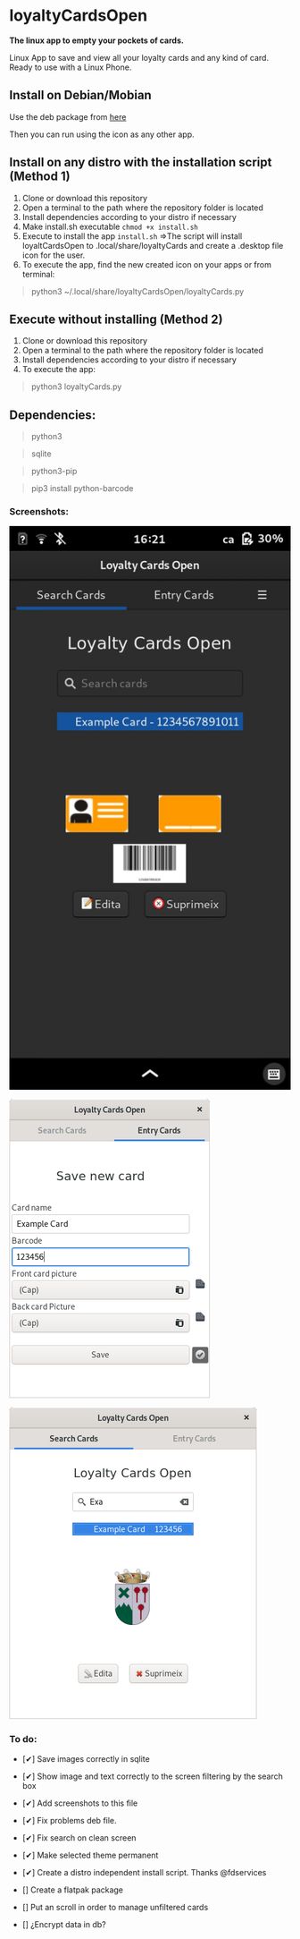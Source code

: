 # loyaltyCardsOpen

**The linux app to empty your pockets of cards.**

Linux App to save and view all your loyalty cards and any kind of card. Ready to use with a Linux Phone.


## Install on Debian/Mobian

Use the deb package from [here](https://github.com/joanisc/loyaltyCardsOpen/releases)

Then you can run using the icon as any other app.

## Install on any distro with the installation script (Method 1)

1. Clone or download this repository
1. Open a terminal to the path where the repository folder is located
1. Install dependencies according to your distro if necessary
1. Make install.sh executable ``` chmod +x install.sh ```
1. Execute to install the app ``` install.sh ``` =>The script will install loyaltCardsOpen to .local/share/loyaltyCards and create a .desktop file icon for the user.
1. To execute the app, find the new created icon on your apps or from terminal:
> python3 ~/.local/share/loyaltyCardsOpen/loyaltyCards.py

## Execute without installing (Method 2)

1. Clone or download this repository
1. Open a terminal to the path where the repository folder is located
1. Install dependencies according to your distro if necessary
1. To execute the app:
> python3 loyaltyCards.py

## Dependencies: 

> python3

> sqlite

> python3-pip

> pip3 install python-barcode

### Screenshots:

![Entry screen in black](/tmp/SearchBlack.jpg?raw=true "Entry screen")

![Entry screen picture](/tmp/Entry.png?raw=true "Entry screen")

![Search screen picture](/tmp/Search.png?raw=true "Search screen")

### To do:

- [✔] Save images correctly in sqlite

- [✔] Show image and text correctly to the screen filtering by the search box

- [✔] Add screenshots to this file

- [✔] Fix problems deb file.

- [✔] Fix search on clean screen

- [✔] Make selected theme permanent

- [✔] Create a distro independent install script. Thanks @fdservices

- [] Create a flatpak package

- [] Put an scroll in order to manage unfiltered cards

- [] ¿Encrypt data in db?




